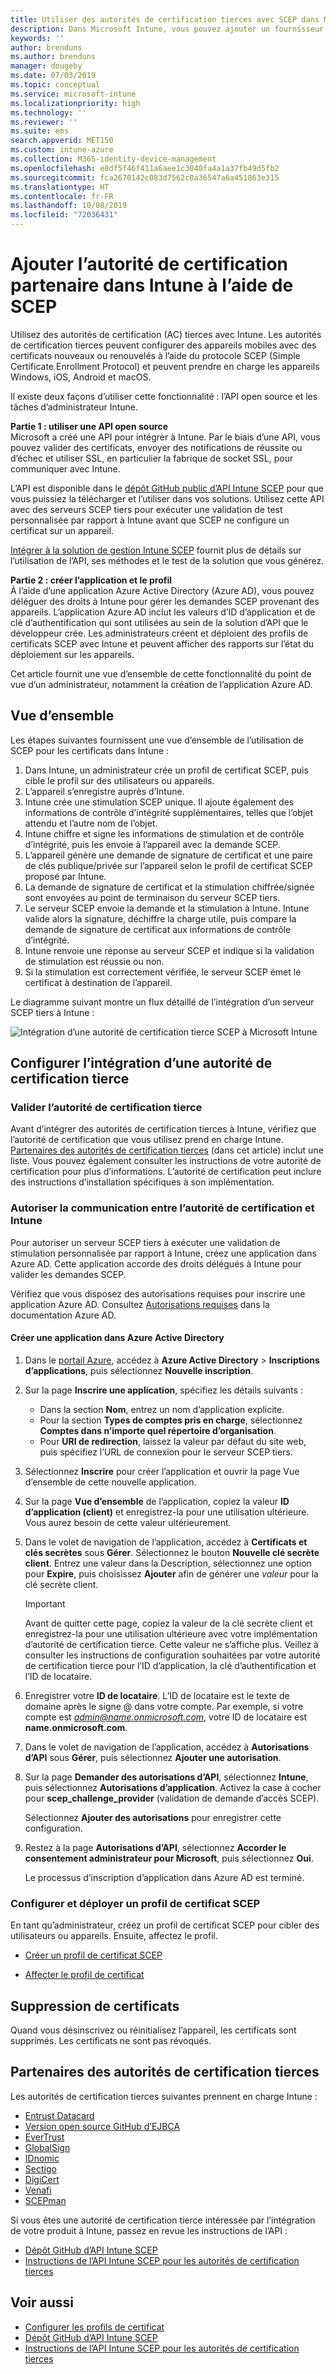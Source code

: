 ```yaml
---
title: Utiliser des autorités de certification tierces avec SCEP dans Microsoft Intune – Azure | Microsoft Docs
description: Dans Microsoft Intune, vous pouvez ajouter un fournisseur ou une autorité de certification (AC) tierce pour émettre des certificats à destination d’appareils mobiles à l’aide du protocole SCEP. Dans cette vue d’ensemble, une application Azure Active Directory (Azure AD) accorde à Microsoft Intune les autorisations de valider des certificats. Utilisez ensuite l’ID d’application, la clé d’authentification et l’ID de locataire de l’application AAD dans le programme d’installation de votre serveur SCEP pour émettre des certificats.
keywords: ''
author: brenduns
ms.author: brenduns
manager: dougeby
ms.date: 07/03/2019
ms.topic: conceptual
ms.service: microsoft-intune
ms.localizationpriority: high
ms.technology: ''
ms.reviewer: ''
ms.suite: ems
search.appverid: MET150
ms.custom: intune-azure
ms.collection: M365-identity-device-management
ms.openlocfilehash: e8df5f46f411a6aee1c3040fa4a1a37fb49d5fb2
ms.sourcegitcommit: fca2670142c083d7562c0a36547a6a451863e315
ms.translationtype: HT
ms.contentlocale: fr-FR
ms.lasthandoff: 10/08/2019
ms.locfileid: "72036431"
---
```

# <a name="add-partner-certification-authority-in-intune-using-scep"></a>Ajouter l’autorité de certification partenaire dans Intune à l’aide de SCEP

Utilisez des autorités de certification (AC) tierces avec Intune. Les autorités de certification tierces peuvent configurer des appareils mobiles avec des certificats nouveaux ou renouvelés à l’aide du protocole SCEP (Simple Certificate Enrollment Protocol) et peuvent prendre en charge les appareils Windows, iOS, Android et macOS.

Il existe deux façons d’utiliser cette fonctionnalité : l’API open source et les tâches d’administrateur Intune.

**Partie 1 : utiliser une API open source**  
Microsoft a créé une API pour intégrer à Intune. Par le biais d’une API, vous pouvez valider des certificats, envoyer des notifications de réussite ou d’échec et utiliser SSL, en particulier la fabrique de socket SSL, pour communiquer avec Intune.

L’API est disponible dans le [dépôt GitHub public d’API Intune SCEP](http://github.com/Microsoft/Intune-Resource-Access/tree/develop/src/CsrValidation) pour que vous puissiez la télécharger et l’utiliser dans vos solutions. Utilisez cette API avec des serveurs SCEP tiers pour exécuter une validation de test personnalisée par rapport à Intune avant que SCEP ne configure un certificat sur un appareil.

[Intégrer à la solution de gestion Intune SCEP](scep-libraries-apis.md) fournit plus de détails sur l’utilisation de l’API, ses méthodes et le test de la solution que vous générez.

**Partie 2 : créer l’application et le profil**  
À l’aide d’une application Azure Active Directory (Azure AD), vous pouvez déléguer des droits à Intune pour gérer les demandes SCEP provenant des appareils. L’application Azure AD inclut les valeurs d’ID d’application et de clé d’authentification qui sont utilisées au sein de la solution d’API que le développeur crée. Les administrateurs créent et déploient des profils de certificats SCEP avec Intune et peuvent afficher des rapports sur l’état du déploiement sur les appareils.

Cet article fournit une vue d’ensemble de cette fonctionnalité du point de vue d’un administrateur, notamment la création de l’application Azure AD.

## <a name="overview"></a>Vue d’ensemble

Les étapes suivantes fournissent une vue d’ensemble de l’utilisation de SCEP pour les certificats dans Intune :

1. Dans Intune, un administrateur crée un profil de certificat SCEP, puis cible le profil sur des utilisateurs ou appareils.
2. L’appareil s’enregistre auprès d’Intune.
3. Intune crée une stimulation SCEP unique. Il ajoute également des informations de contrôle d’intégrité supplémentaires, telles que l’objet attendu et l’autre nom de l’objet.
4. Intune chiffre et signe les informations de stimulation et de contrôle d’intégrité, puis les envoie à l’appareil avec la demande SCEP.
5. L’appareil génère une demande de signature de certificat et une paire de clés publique/privée sur l’appareil selon le profil de certificat SCEP proposé par Intune.
6. La demande de signature de certificat et la stimulation chiffrée/signée sont envoyées au point de terminaison du serveur SCEP tiers.
7. Le serveur SCEP envoie la demande et la stimulation à Intune. Intune valide alors la signature, déchiffre la charge utile, puis compare la demande de signature de certificat aux informations de contrôle d’intégrité.
8. Intune renvoie une réponse au serveur SCEP et indique si la validation de stimulation est réussie ou non.  
9. Si la stimulation est correctement vérifiée, le serveur SCEP émet le certificat à destination de l’appareil.

Le diagramme suivant montre un flux détaillé de l’intégration d’un serveur SCEP tiers à Intune :

![Intégration d’une autorité de certification tierce SCEP à Microsoft Intune](./media/certificate-authority-add-scep-overview/scep-certificate-vendor-integration.png)

## <a name="set-up-third-party-ca-integration"></a>Configurer l’intégration d’une autorité de certification tierce

### <a name="validate-third-party-certification-authority"></a>Valider l’autorité de certification tierce

Avant d’intégrer des autorités de certification tierces à Intune, vérifiez que l’autorité de certification que vous utilisez prend en charge Intune. [Partenaires des autorités de certification tierces](#third-party-certification-authority-partners) (dans cet article) inclut une liste. Vous pouvez également consulter les instructions de votre autorité de certification pour plus d’informations. L’autorité de certification peut inclure des instructions d’installation spécifiques à son implémentation.

### <a name="authorize-communication-between-ca-and-intune"></a>Autoriser la communication entre l’autorité de certification et Intune

Pour autoriser un serveur SCEP tiers à exécuter une validation de stimulation personnalisée par rapport à Intune, créez une application dans Azure AD. Cette application accorde des droits délégués à Intune pour valider les demandes SCEP.

Vérifiez que vous disposez des autorisations requises pour inscrire une application Azure AD. Consultez [Autorisations requises](https://docs.microsoft.com/azure/azure-resource-manager/resource-group-create-service-principal-portal#required-permissions) dans la documentation Azure AD.

#### <a name="create-an-application-in-azure-active-directory"></a>Créer une application dans Azure Active Directory  

1. Dans le [portail Azure](https://portal.azure.com), accédez à **Azure Active Directory** > **Inscriptions d’applications**, puis sélectionnez **Nouvelle inscription**.  

2. Sur la page **Inscrire une application**, spécifiez les détails suivants :  
   - Dans la section **Nom**, entrez un nom d’application explicite.  
   - Pour la section **Types de comptes pris en charge**, sélectionnez **Comptes dans n’importe quel répertoire d’organisation**.  
   - Pour **URI de redirection**, laissez la valeur par défaut du site web, puis spécifiez l’URL de connexion pour le serveur SCEP tiers.  

3. Sélectionnez **Inscrire** pour créer l’application et ouvrir la page Vue d’ensemble de cette nouvelle application.  

4. Sur la page **Vue d’ensemble** de l’application, copiez la valeur **ID d’application (client)** et enregistrez-la pour une utilisation ultérieure. Vous aurez besoin de cette valeur ultérieurement.  

5. Dans le volet de navigation de l’application, accédez à **Certificats et clés secrètes** sous **Gérer**. Sélectionnez le bouton **Nouvelle clé secrète client**. Entrez une valeur dans la Description, sélectionnez une option pour **Expire**, puis choisissez **Ajouter** afin de générer une *valeur* pour la clé secrète client. 
   > [!IMPORTANT]  
   > Avant de quitter cette page, copiez la valeur de la clé secrète client et enregistrez-la pour une utilisation ultérieure avec votre implémentation d’autorité de certification tierce. Cette valeur ne s’affiche plus. Veillez à consulter les instructions de configuration souhaitées par votre autorité de certification tierce pour l’ID d’application, la clé d’authentification et l’ID de locataire.  

6. Enregistrer votre **ID de locataire**. L’ID de locataire est le texte de domaine après le signe @ dans votre compte. Par exemple, si votre compte est *admin@name.onmicrosoft.com*, votre ID de locataire est **name.onmicrosoft.com**.  

7. Dans le volet de navigation de l’application, accédez à **Autorisations d’API** sous **Gérer**, puis sélectionnez **Ajouter une autorisation**.  

8. Sur la page **Demander des autorisations d’API**, sélectionnez **Intune**, puis sélectionnez **Autorisations d’application**. Activez la case à cocher pour **scep_challenge_provider** (validation de demande d’accès SCEP).  

   Sélectionnez **Ajouter des autorisations** pour enregistrer cette configuration.  

9. Restez à la page **Autorisations d’API**, sélectionnez **Accorder le consentement administrateur pour Microsoft**, puis sélectionnez **Oui**.  
   
   Le processus d’inscription d’application dans Azure AD est terminé.





### <a name="configure-and-deploy-a-scep-certificate-profile"></a>Configurer et déployer un profil de certificat SCEP
En tant qu’administrateur, créez un profil de certificat SCEP pour cibler des utilisateurs ou appareils. Ensuite, affectez le profil.

- [Créer un profil de certificat SCEP](certificates-profile-scep.md#create-a-scep-certificate-profile)

- [Affecter le profil de certificat](certificates-profile-scep.md#assign-the-certificate-profile)

## <a name="removing-certificates"></a>Suppression de certificats

Quand vous désinscrivez ou réinitialisez l’appareil, les certificats sont supprimés. Les certificats ne sont pas révoqués.

## <a name="third-party-certification-authority-partners"></a>Partenaires des autorités de certification tierces
Les autorités de certification tierces suivantes prennent en charge Intune :

- [Entrust Datacard](https://info.entrustdatacard.com/pki-eval-tool)
- [Version open source GitHub d’EJBCA](https://github.com/agerbergt/intune-ejbca-connector)
- [EverTrust](https://evertrust.fr/en/products/)
- [GlobalSign](https://downloads.globalsign.com/acton/attachment/2674/f-6903f60b-9111-432d-b283-77823cc65500/1/-/-/-/-/globalsign-aeg-microsoft-intune-integration-guide.pdf)
- [IDnomic](https://www.idnomic.com/)
- [Sectigo](https://sectigo.com/products)
- [DigiCert](https://knowledge.digicert.com/tutorials/microsoft-intune.html)
- [Venafi](https://www.venafi.com/platform/enterprise-mobility)
- [SCEPman](https://azuremarketplace.microsoft.com/marketplace/apps/gluckkanja.scepman)

Si vous êtes une autorité de certification tierce intéressée par l’intégration de votre produit à Intune, passez en revue les instructions de l’API :

- [Dépôt GitHub d’API Intune SCEP](http://github.com/Microsoft/Intune-Resource-Access/tree/develop/src/CsrValidation)
- [Instructions de l’API Intune SCEP pour les autorités de certification tierces](scep-libraries-apis.md)

## <a name="see-also"></a>Voir aussi

- [Configurer les profils de certificat](certificates-scep-configure.md)
- [Dépôt GitHub d’API Intune SCEP](http://github.com/Microsoft/Intune-Resource-Access/tree/develop/src/CsrValidation)
- [Instructions de l’API Intune SCEP pour les autorités de certification tierces](scep-libraries-apis.md)
